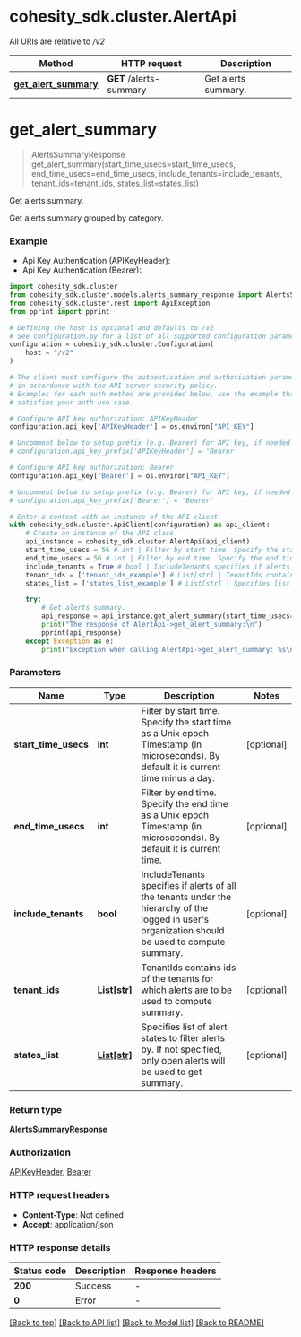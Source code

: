 # cohesity_sdk.cluster.AlertApi

All URIs are relative to */v2*

Method | HTTP request | Description
------------- | ------------- | -------------
[**get_alert_summary**](AlertApi.md#get_alert_summary) | **GET** /alerts-summary | Get alerts summary.


# **get_alert_summary**
> AlertsSummaryResponse get_alert_summary(start_time_usecs=start_time_usecs, end_time_usecs=end_time_usecs, include_tenants=include_tenants, tenant_ids=tenant_ids, states_list=states_list)

Get alerts summary.

Get alerts summary grouped by category.

### Example

* Api Key Authentication (APIKeyHeader):
* Api Key Authentication (Bearer):

```python
import cohesity_sdk.cluster
from cohesity_sdk.cluster.models.alerts_summary_response import AlertsSummaryResponse
from cohesity_sdk.cluster.rest import ApiException
from pprint import pprint

# Defining the host is optional and defaults to /v2
# See configuration.py for a list of all supported configuration parameters.
configuration = cohesity_sdk.cluster.Configuration(
    host = "/v2"
)

# The client must configure the authentication and authorization parameters
# in accordance with the API server security policy.
# Examples for each auth method are provided below, use the example that
# satisfies your auth use case.

# Configure API key authorization: APIKeyHeader
configuration.api_key['APIKeyHeader'] = os.environ["API_KEY"]

# Uncomment below to setup prefix (e.g. Bearer) for API key, if needed
# configuration.api_key_prefix['APIKeyHeader'] = 'Bearer'

# Configure API key authorization: Bearer
configuration.api_key['Bearer'] = os.environ["API_KEY"]

# Uncomment below to setup prefix (e.g. Bearer) for API key, if needed
# configuration.api_key_prefix['Bearer'] = 'Bearer'

# Enter a context with an instance of the API client
with cohesity_sdk.cluster.ApiClient(configuration) as api_client:
    # Create an instance of the API class
    api_instance = cohesity_sdk.cluster.AlertApi(api_client)
    start_time_usecs = 56 # int | Filter by start time. Specify the start time as a Unix epoch Timestamp (in microseconds). By default it is current time minus a day. (optional)
    end_time_usecs = 56 # int | Filter by end time. Specify the end time as a Unix epoch Timestamp (in microseconds). By default it is current time. (optional)
    include_tenants = True # bool | IncludeTenants specifies if alerts of all the tenants under the hierarchy of the logged in user's organization should be used to compute summary. (optional)
    tenant_ids = ['tenant_ids_example'] # List[str] | TenantIds contains ids of the tenants for which alerts are to be used to compute summary. (optional)
    states_list = ['states_list_example'] # List[str] | Specifies list of alert states to filter alerts by. If not specified, only open alerts will be used to get summary. (optional)

    try:
        # Get alerts summary.
        api_response = api_instance.get_alert_summary(start_time_usecs=start_time_usecs, end_time_usecs=end_time_usecs, include_tenants=include_tenants, tenant_ids=tenant_ids, states_list=states_list)
        print("The response of AlertApi->get_alert_summary:\n")
        pprint(api_response)
    except Exception as e:
        print("Exception when calling AlertApi->get_alert_summary: %s\n" % e)
```



### Parameters


Name | Type | Description  | Notes
------------- | ------------- | ------------- | -------------
 **start_time_usecs** | **int**| Filter by start time. Specify the start time as a Unix epoch Timestamp (in microseconds). By default it is current time minus a day. | [optional] 
 **end_time_usecs** | **int**| Filter by end time. Specify the end time as a Unix epoch Timestamp (in microseconds). By default it is current time. | [optional] 
 **include_tenants** | **bool**| IncludeTenants specifies if alerts of all the tenants under the hierarchy of the logged in user&#39;s organization should be used to compute summary. | [optional] 
 **tenant_ids** | [**List[str]**](str.md)| TenantIds contains ids of the tenants for which alerts are to be used to compute summary. | [optional] 
 **states_list** | [**List[str]**](str.md)| Specifies list of alert states to filter alerts by. If not specified, only open alerts will be used to get summary. | [optional] 

### Return type

[**AlertsSummaryResponse**](AlertsSummaryResponse.md)

### Authorization

[APIKeyHeader](../README.md#APIKeyHeader), [Bearer](../README.md#Bearer)

### HTTP request headers

 - **Content-Type**: Not defined
 - **Accept**: application/json

### HTTP response details

| Status code | Description | Response headers |
|-------------|-------------|------------------|
**200** | Success |  -  |
**0** | Error |  -  |

[[Back to top]](#) [[Back to API list]](../README.md#documentation-for-api-endpoints) [[Back to Model list]](../README.md#documentation-for-models) [[Back to README]](../README.md)

